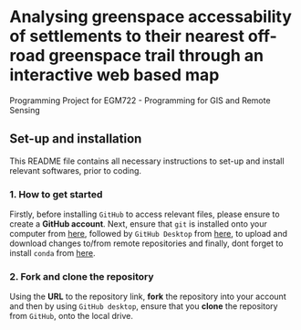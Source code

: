 # Analysing greenspace accessability of settlements to their nearest off-road greenspace trail through an interactive web based map
Programming Project for EGM722 - Programming for GIS and Remote Sensing

## Set-up and installation 
This README file contains all necessary instructions to set-up and install relevant softwares, prior to coding. 

### 1. How to get started 
Firstly, before installing `GitHub` to access relevant files, please ensure to create a __GitHub account__.  Next, ensure that `git` is installed onto your computer from [here](https://git-scm.com/downloads), followed by `GitHub Desktop` from [here](https://github.com/apps/desktop), to upload and download changes to/from remote repositories and finally, dont forget to install `conda` from [here](https://www.anaconda.com/docs/getting-started/anaconda/install).

### 2. Fork and clone the repository 
Using the __URL__ to the repository link, __fork__ the repository into your account and then by using `GitHub desktop`, ensure that you __clone__ the repository from `GitHub`, onto the local drive. 